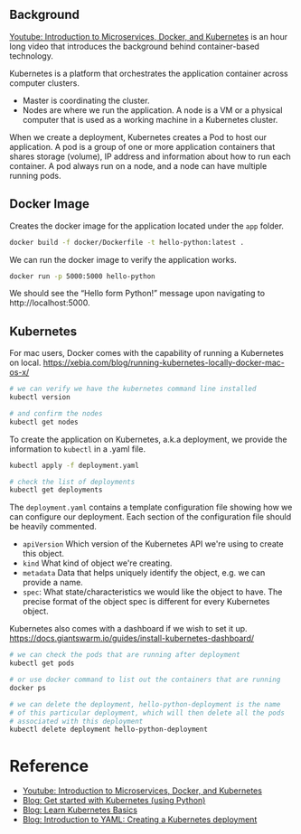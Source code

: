 ## Background

[Youtube: Introduction to Microservices, Docker, and Kubernetes](https://www.youtube.com/watch?v=1xo-0gCVhTU) is an hour long video that introduces the background behind container-based technology.

Kubernetes is a platform that orchestrates the application container across computer clusters.

- Master is coordinating the cluster.
- Nodes are where we run the application. A node is a VM or a physical computer that is used as a working machine in a Kubernetes cluster.

When we create a deployment, Kubernetes creates a Pod to host our application. A pod is a group of one or more application containers that shares storage (volume), IP address and information about how to run each container. A pod always run on a node, and a node can have multiple running pods.

## Docker Image

Creates the docker image for the application located under the `app` folder.

```bash
docker build -f docker/Dockerfile -t hello-python:latest .
```

We can run the docker image to verify the application works.

```bash
docker run -p 5000:5000 hello-python
```

We should see the “Hello form Python!” message upon navigating to http://localhost:5000.

## Kubernetes

For mac users, Docker comes with the capability of running a Kubernetes on local. https://xebia.com/blog/running-kubernetes-locally-docker-mac-os-x/

```bash
# we can verify we have the kubernetes command line installed
kubectl version

# and confirm the nodes
kubectl get nodes
```

To create the application on Kubernetes, a.k.a deployment, we provide the information to `kubectl` in a .yaml file.

```bash
kubectl apply -f deployment.yaml

# check the list of deployments
kubectl get deployments
```

The `deployment.yaml` contains a template configuration file showing how we can configure our deployment. Each section of the configuration file should be heavily commented.

- `apiVersion` Which version of the Kubernetes API we're using to create this object.
- `kind` What kind of object we're creating.
- `metadata` Data that helps uniquely identify the object, e.g. we can provide a name.
- `spec`: What state/characteristics we would like the object to have. The precise format of the object spec is different for every Kubernetes object.

Kubernetes also comes with a dashboard if we wish to set it up. https://docs.giantswarm.io/guides/install-kubernetes-dashboard/

```bash
# we can check the pods that are running after deployment
kubectl get pods

# or use docker command to list out the containers that are running
docker ps

# we can delete the deployment, hello-python-deployment is the name
# of this particular deployment, which will then delete all the pods
# associated with this deployment
kubectl delete deployment hello-python-deployment
```

# Reference

- [Youtube: Introduction to Microservices, Docker, and Kubernetes](https://www.youtube.com/watch?v=1xo-0gCVhTU)
- [Blog: Get started with Kubernetes (using Python)](https://kubernetes.io/blog/2019/07/23/get-started-with-kubernetes-using-python/)
- [Blog: Learn Kubernetes Basics](https://kubernetes.io/docs/tutorials/kubernetes-basics/)
- [Blog: Introduction to YAML: Creating a Kubernetes deployment](https://www.mirantis.com/blog/introduction-to-yaml-creating-a-kubernetes-deployment/)
